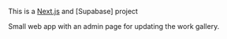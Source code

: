 This is a [Next.js](https://nextjs.org) and [Supabase] project

Small web app with an admin page for updating the work gallery.

